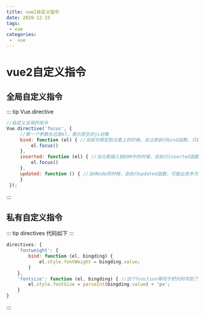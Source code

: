 ```yaml
---
title: vue2自定义指令
date: 2020-12-15
tags:
 - vue
categories:
 -  vue
---
```

# vue2自定义指令
## 全局自定义指令
::: tip Vue.directive
``` js
//自定义全局的指令
Vue.directive('focus', {
     //第一个参数永远是el，表示原生的js对象
     bind: function (el) { //当指令绑定到元素上的时候，会立即执行bind函数，只执行一次，此时元素还没有插入到DOM中,focus聚焦此时不会生效
         el.focus()
     },
     inserted: function (el) { //当元素插入到DOM中的时候，会执行inserted函数，只执行一次
         el.focus()
     },
     updated: function () { //当VNode的时候，会执行updated函数，可能出发多次
     }
 });

```
:::
## 私有自定义指令
::: tip directives
代码如下
:::
``` js
directives: {
    'fontweight': {
        bind: function (el, bingding) {
            el.style.fontWeight = bingding.value;
        }
    },
    'fontsize': function (el, bingding) { //这个function等同于把代码写到了bind和update中去
        el.style.fontSize = parseInt(bingding.value) + 'px';
    }
}

```
:::